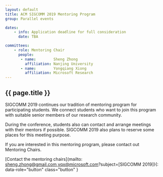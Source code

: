 ```yaml
---
layout: default
title: ACM SIGCOMM 2019 Mentoring Program
group: Parallel events

dates:
    - info: Application deadline for full consideration
      date: TBA

committees:
    - role: Mentoring Chair
      people:
       - name:        Sheng Zhong
         affiliation: Nanjing University
       - name:        Yongqiang Xiong
         affiliation: Microsoft Research
---
```




## {{ page.title }}

SIGCOMM 2019 continues our tradition of mentoring program for participating students. We connect students who want to join this program with suitable senior members of our research community.

During the conference, students also can contact and arrange meetings with their mentors if possible. SIGCOMM 2019 also plans to reserve some places for this meeting purpose.

If you are interested in this mentoring program, please contact out Mentoring Chairs.



<!--
### Important Dates

{% include dates2.html dates=page.dates %}


### Organizers

{% include committees.html committees=page.committees %}
-->

[Contact the mentoring chairs](mailto: sheng.zhong@gmail.com,yqx@microsoft.com?subject=[SIGCOMM 2019]){: data-role="button" class="button" }
